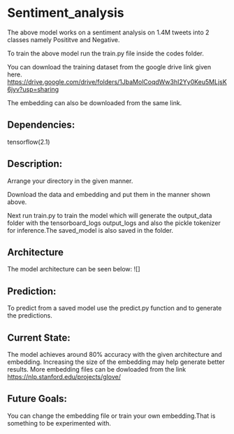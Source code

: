 # Sentiment_analysis

The above model works on a sentiment analysis on 1.4M tweets into 2 classes namely Posititve and Negative.


To train the above model run the train.py file inside the codes folder.

You can download the training dataset from the google drive link given here.
https://drive.google.com/drive/folders/1JbaMolCoqdWw3hI2Yy0Keu5MLjsK6jyv?usp=sharing

The embedding can also be downloaded from the same link.

## Dependencies:
tensorflow(2.1)

## Description:
Arrange your directory in the given manner.


Download the data and embedding and put them in the manner shown above.

Next run train.py to train the model which will generate the output_data folder with the tensorboard_logs output_logs and also the pickle tokenizer for inference.The saved_model is also saved in the folder.


## Architecture
The model architecture can be seen below:
![]

## Prediction:
To predict from a saved model use the predict.py function and to generate the predictions.

## Current State:
The model achieves around 80% accuracy with the given architecture and embedding. Increasing the size of the embedding may help generate better results. More embedding files can be dowloaded from the link https://nlp.stanford.edu/projects/glove/

## Future Goals:
You can change the embedding file or train your own embedding.That is something to be experimented with.



